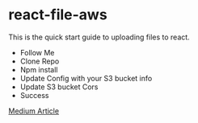 # react-file-aws

This is the quick start guide to uploading files to react.    
- Follow Me
- Clone Repo
- Npm install
- Update Config with your S3 bucket info
- Update S3 bucket Cors
- Success

[Medium Article](https://medium.com/@steven_creates/uploading-files-to-s3-using-react-js-hooks-react-aws-s3-c4c0684f38b3)
